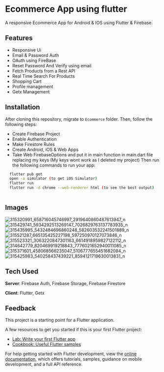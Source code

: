 # Ecommerce App using flutter
A responsive Ecommerce App for Android & IOS using Flutter & Firebase.
## Features
- Responsive Ui
- Email & Password Auth
- OAuth using FireBase
- Reset Password And Verify using email
- Fetch Products from a Rest API
- Real Time Search For Products
- Shopping Cart
- Profile management
- Getx Management
## Installation
After cloning this repository, migrate to ```Ecommerce``` folder. Then, follow the following steps:
- Create Firebase Project
- Enable Authentication
- Make Firestore Rules
- Create Android, iOS & Web Apps
- Take Web FirebaseOptions and put it in main function in main.dart file replacing my keys (My keys wont work as I deleted my project)
  Then run the following commands to run your app:
```bash
  flutter pub get
  open -a simulator (to get iOS Simulator)
  flutter run
  flutter run -d chrome --web-renderer html (to see the best output)
  
```
## Images 
![315320991_658716045746997_2919640860487613947_n](https://user-images.githubusercontent.com/62154001/201548295-55fe7cad-3079-4ad5-bc41-67db16d4e920.jpg=100x20)
![315429741_5934292513269147_7026829763137783935_n](https://user-images.githubusercontent.com/62154001/201548298-fef2899f-f268-405d-ae41-e4a3b98bb1ed.jpg)
![315435995_5432484696860248_582603532241501889_n](https://user-images.githubusercontent.com/62154001/201548300-6392c24f-7d50-4665-8b5f-744f1cb5cd39.jpg)
![315521287_665135425227198_597250970127073846_n](https://user-images.githubusercontent.com/62154001/201548301-ff2a5920-d4d1-42ae-a196-3afd52a50ad7.jpg)
![315523321_3063220847301163_6614918959827122112_n](https://user-images.githubusercontent.com/62154001/201548303-5b791711-35a1-4ab8-a612-0ddf89aa634b.jpg)
![314642779_820469919218843_7776021652940011085_n](https://user-images.githubusercontent.com/62154001/201548305-e620a75c-ed01-4f76-9a70-8e75f850cbad.jpg)
![315371601_458068566235047_5106777655451682084_n](https://user-images.githubusercontent.com/62154001/201548306-32b9e1b3-1db8-4d0c-8692-f99d21da71c1.jpg)
![315425983_540258437439221_8594121719630013831_n](https://user-images.githubusercontent.com/62154001/201548307-dc6f3ec8-1848-4298-98fa-4795c1865e39.jpg)


## Tech Used
**Server**: Firebase Auth, Firebase Storage, Firebase Firestore

**Client**: Flutter, Getx

## Feedback

This project is a starting point for a Flutter application.

A few resources to get you started if this is your first Flutter project:

- [Lab: Write your first Flutter app](https://docs.flutter.dev/get-started/codelab)
- [Cookbook: Useful Flutter samples](https://docs.flutter.dev/cookbook)

For help getting started with Flutter development, view the
[online documentation](https://docs.flutter.dev/), which offers tutorials,
samples, guidance on mobile development, and a full API reference.


